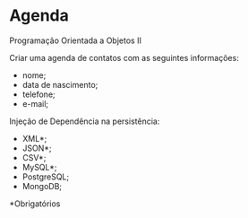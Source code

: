 # Agenda
Programação Orientada a Objetos II

Criar uma agenda de contatos com as seguintes informações:
- nome;
- data de nascimento;
- telefone;
- e-mail;

Injeção de Dependência na persistência:
- XML*;
- JSON*;
- CSV*;
- MySQL*;
- PostgreSQL;
- MongoDB;

*Obrigatórios
